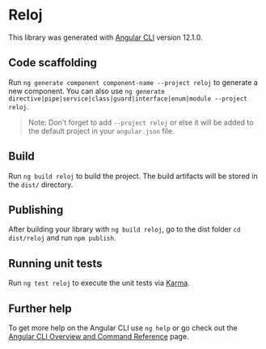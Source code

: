 # Reloj

This library was generated with [Angular CLI](https://github.com/angular/angular-cli) version 12.1.0.

## Code scaffolding

Run `ng generate component component-name --project reloj` to generate a new component. You can also use `ng generate directive|pipe|service|class|guard|interface|enum|module --project reloj`.
> Note: Don't forget to add `--project reloj` or else it will be added to the default project in your `angular.json` file. 

## Build

Run `ng build reloj` to build the project. The build artifacts will be stored in the `dist/` directory.

## Publishing

After building your library with `ng build reloj`, go to the dist folder `cd dist/reloj` and run `npm publish`.

## Running unit tests

Run `ng test reloj` to execute the unit tests via [Karma](https://karma-runner.github.io).

## Further help

To get more help on the Angular CLI use `ng help` or go check out the [Angular CLI Overview and Command Reference](https://angular.io/cli) page.
